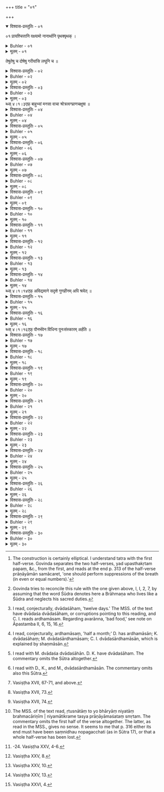 +++
title = "०१"

+++
<details open><summary>विश्वास-प्रस्तुतिः - ०१</summary>

०१  प्रायश्चित्तानि वक्ष्यामो नानार्थानि पृथक्पृथक् ।  
</details>

<details><summary>Buhler - ०१</summary>

०१  प्रायश्चित्तानि वक्ष्यामो नानार्थानि पृथक्पृथक् ।  
</details>

<details><summary>मूलम् - ०१</summary>

०१  प्रायश्चित्तानि वक्ष्यामो नानार्थानि पृथक्पृथक् ।  
</details>

तेषुतेषु च दोषेषु गरीयांसि लघूनि च ॥

<details><summary>विश्वास-प्रस्तुतिः - ०२</summary>

०२  यद्य् अत्र हि भवेद् युक्तं तद् धि तत्रैव निर्दिशेत् ।  
भूयोभूयो गरीयःसु लघुष्व् अल्पीयसस् तथा ॥
</details>

<details><summary>Buhler - ०२</summary>

2. Let him prescribe whatever may be befitting for each (case),--heavier (penances) for great (crimes) and easier ones for trivial (faults).
</details>

<details><summary>मूलम् - ०२</summary>

०२  यद्य् अत्र हि भवेद् युक्तं तद् धि तत्रैव निर्दिशेत् ।  
भूयोभूयो गरीयःसु लघुष्व् अल्पीयसस् तथा ॥
</details>

<details><summary>विश्वास-प्रस्तुतिः - ०३</summary>

०३  विधिना शास्त्रदृष्टेन प्राणायामान् समाचरेत् ।  
यद् उपस्थकृतं पापं पद्भ्यां वा यत् कृतं भवेत् ।
</details>

<details><summary>Buhler - ०३</summary>

3. Let him perform the penances according to the rule given in the Institutes (of the Sacred Law in cases) where an offence has been committed with the organ or with the feet (and) the arms, through [^1]  thoughts or speech, through the ear, the skin, the nose or the eye.


[^1]:  The construction is certainly elliptical. I understand tatra with the first half-verse. Govinda separates the two half-verses, yad upasthakṛtam papaṃ, &c., from the first, and reads at the end p. 313 of the half-verse prāṇāyāmān samācaret, 'one should perform suppressions of the breath (in even or equal numbers).'
</details>

<details><summary>मूलम् - ०३</summary>

०३  विधिना शास्त्रदृष्टेन प्राणायामान् समाचरेत् ।  
यद् उपस्थकृतं पापं पद्भ्यां वा यत् कृतं भवेत् ।
</details>
ब्ध्स् ४।१।३एफ़्  बाहुभ्यां मनसा वाचा श्रोत्रत्वग्घ्राणचक्षुषा ॥

<details><summary>विश्वास-प्रस्तुतिः - ०४</summary>

०४  अपि वा चक्षुःश्रोत्रत्वग्घ्राणमनोव्यतिक्रमेषु त्रिभिः प्राणायामैःशुध्यति ॥ [k: अथ वाचा]
</details>

<details><summary>Buhler - ०४</summary>

4. Or, in (the case of) transgressions committed through the organ of vision, of hearing, of sensation, of smelling, and through thoughts, he also becomes pure by three suppressions of the breath.
</details>

<details><summary>मूलम् - ०४</summary>

०४  अपि वा चक्षुःश्रोत्रत्वग्घ्राणमनोव्यतिक्रमेषु त्रिभिः प्राणायामैःशुध्यति ॥ [k: अथ वाचा]
</details>

<details><summary>विश्वास-प्रस्तुतिः - ०५</summary>

०५  शूद्रान्नस्त्रीगमनभोजनेषु केवलेषु पृथक्पृथक्सप्ताहं सप्तसप्त प्राणायामान् धारयेत् ॥
</details>

<details><summary>Buhler - ०५</summary>

5. In case (he commits the offences) of eating the food of a Śūdra or of cohabiting with a Śūdra female, severally, he must perform, during seven days, seven suppressions of the breath on each day. [^2] 


[^2]:  Govinda tries to reconcile this rule with the one given above, I, I, 2, 7, by assuming that the word Śūdra denotes here a Brāhmaṇa who lives like a Śūdra and neglects his sacred duties.
</details>

<details><summary>मूलम् - ०५</summary>

०५  शूद्रान्नस्त्रीगमनभोजनेषु केवलेषु पृथक्पृथक्सप्ताहं सप्तसप्त प्राणायामान् धारयेत् ॥
</details>

<details><summary>विश्वास-प्रस्तुतिः - ०६</summary>

०६  अभक्ष्याभोज्यापेयानाद्यप्राशनेषु तथापण्यविक्रयेषुमधुमांसघृततैलक्षारलवणावरान्नवर्जेषु यच् चान्यद् अप्येवंयुक्तं द्वादशाहं द्वादशद्वादश प्राणायामान् धारयेत् ॥
</details>

<details><summary>Buhler - ०६</summary>

6. For partaking of food unfit for eating or drinking, and for selling forbidden merchandise, excepting honey, meat, clarified butter, oil, pungent condiments and bad food, and for similar (offences), he must perform, during twelve days, twelve suppressions of the breath on each day. [^3] 


[^3]:  I read, conjecturally, dvādaśāham, 'twelve days.' The MSS. of the text have dvādaśa dvādaśāham, or corruptions pointing to this reading, and C. I. reads ardhamāsam. Regarding avarānna, 'bad food,' see note on Āpastamba II, 6, 15, 16.
</details>

<details><summary>मूलम् - ०६</summary>

०६  अभक्ष्याभोज्यापेयानाद्यप्राशनेषु तथापण्यविक्रयेषुमधुमांसघृततैलक्षारलवणावरान्नवर्जेषु यच् चान्यद् अप्येवंयुक्तं द्वादशाहं द्वादशद्वादश प्राणायामान् धारयेत् ॥
</details>

<details><summary>विश्वास-प्रस्तुतिः - ०७</summary>

०७  पातकपतनीयोपपातकवर्जेषु यच् चान्यद् अप्य् एवंयुक्तमर्धमासं द्वादशद्वादश प्राणायामान् धारयेत् ॥
</details>

<details><summary>Buhler - ०७</summary>

7. For other transgressions excepting mortal sins (pātaka), crimes causing loss of caste (patanīya), and the minor faults (called upapātaka), he must perform, during half a month, twelve suppressions of the breath on each day. [^4] 


[^4]:  I read, conjecturally, ardhamāsaṃ, 'half a month;' D. has ardhamāsān; K. dvādaśāhaṃ; M. dvādaśārdhamāsam; C. I. dvādaśārdhamāsān, which is explained by shaṇmāsān.
</details>

<details><summary>मूलम् - ०७</summary>

०७  पातकपतनीयोपपातकवर्जेषु यच् चान्यद् अप्य् एवंयुक्तमर्धमासं द्वादशद्वादश प्राणायामान् धारयेत् ॥
</details>

<details><summary>विश्वास-प्रस्तुतिः - ०८</summary>

०८  पातकपतनीयवर्जेषु यच् चान्यद् अप्य् एवंयुक्तं द्वादशद्वादशाहान् द्वादशद्वादश प्राणायामान् धारयेत् ॥
</details>

<details><summary>Buhler - ०८</summary>

8. For other transgressions excepting mortal sins [^5]  and crimes causing loss of caste, he must perform, during twelve periods of twelve days, twelve suppressions of the breath on each day.


[^5]:  I read with M. dvādaśa dvādaśāhān. D. K. have dvādaśāham. The commentary omits the Sūtra altogether.
</details>

<details><summary>मूलम् - ०८</summary>

०८  पातकपतनीयवर्जेषु यच् चान्यद् अप्य् एवंयुक्तं द्वादशद्वादशाहान् द्वादशद्वादश प्राणायामान् धारयेत् ॥
</details>

<details><summary>विश्वास-प्रस्तुतिः - ०९</summary>

०९  पातकवर्जेषु यच् चान्यद् अप्य् एवंयुक्तं द्वादशार्धमासान्द्वादशद्वादश प्राणायामान् धारयेत् ॥
</details>

<details><summary>Buhler - ०९</summary>

9. For other transgressions excepting mortal sins he must perform, during twelve half-months, twelve suppressions of the breath on each day. [^6] 


[^6]:  I read with D., K., and M., dvādaśārdhamāsān. The commentary omits also this Sūtra.
</details>

<details><summary>मूलम् - ०९</summary>

०९  पातकवर्जेषु यच् चान्यद् अप्य् एवंयुक्तं द्वादशार्धमासान्द्वादशद्वादश प्राणायामान् धारयेत् ॥
</details>

<details><summary>विश्वास-प्रस्तुतिः - १०</summary>

१०  अथ पातकेषु संवत्सरं द्वादशद्वादश प्राणायामान्धारयेत् ॥
</details>

<details><summary>Buhler - १०</summary>

10. But for mortal sins he must perform, during a year, twelve suppressions of the breath on each day.
</details>

<details><summary>मूलम् - १०</summary>

१०  अथ पातकेषु संवत्सरं द्वादशद्वादश प्राणायामान्धारयेत् ॥
</details>

<details><summary>विश्वास-प्रस्तुतिः - ११</summary>

११  दद्याद् गुणवते कन्यां नग्निकां ब्रह्मचारिणे ।  
अपि वा गुणहीनाय नोपरुन्ध्याद् रजस्वलाम् ॥
</details>

<details><summary>Buhler - ११</summary>

11. Let him give his daughter, while she still goes naked, to a man who has not broken the vow of chastity and who possesses good qualities, or even to one destitute of good qualities; let him not keep (the maiden) in (his house) after she has reached the age of puberty. [^7] 


[^7]:  Vasiṣṭha XVII, 67-71, and above.
</details>

<details><summary>मूलम् - ११</summary>

११  दद्याद् गुणवते कन्यां नग्निकां ब्रह्मचारिणे ।  
अपि वा गुणहीनाय नोपरुन्ध्याद् रजस्वलाम् ॥
</details>

<details><summary>विश्वास-प्रस्तुतिः - १२</summary>

१२  त्रीणि वर्षाण्य् ऋतुमतीं यः कन्यां न प्रयच्छति ।  
स तुल्यं भ्रूणहत्यायै दोषम् ऋच्छत्य् असंशयम् ॥
</details>

<details><summary>Buhler - १२</summary>

12. He who does not give away a marriageable daughter during three years doubtlessly contracts a guilt equal to (that of) destroying an embryo.
</details>

<details><summary>मूलम् - १२</summary>

१२  त्रीणि वर्षाण्य् ऋतुमतीं यः कन्यां न प्रयच्छति ।  
स तुल्यं भ्रूणहत्यायै दोषम् ऋच्छत्य् असंशयम् ॥
</details>

<details><summary>विश्वास-प्रस्तुतिः - १३</summary>

१३  न याचते चेद् एवं स्याद् याचते चेत् पृथक्पृथक् ।  
एकैकस्मिन्न् ऋतौ दोषं पातकं मनुर् अब्रवीत् ॥
</details>

<details><summary>Buhler - १३</summary>

13. Such will be the case if anybody asks her in marriage, and also if nobody demands her. Manu has declared that at each appearance of the menses (the father incurs the guilt of) a mortal sin.
</details>

<details><summary>मूलम् - १३</summary>

१३  न याचते चेद् एवं स्याद् याचते चेत् पृथक्पृथक् ।  
एकैकस्मिन्न् ऋतौ दोषं पातकं मनुर् अब्रवीत् ॥
</details>

<details><summary>विश्वास-प्रस्तुतिः - १४</summary>

१४  त्रीणि वर्षाण्य् ऋतुमती काङ्क्षेत पितृशासनम् ।  
ततश् चतुर्थे वर्षे तु विन्देत सदृशं पतिम् ।
</details>

<details><summary>Buhler - १४</summary>

14. Three years let a marriageable damsel wait for the order of her father. But after (that) time let her choose for herself in the fourth year a husband (of) equal (rank). If no man (of) equal (rank) be found, she may take even one destitute of good qualities.
</details>

<details><summary>मूलम् - १४</summary>

१४  त्रीणि वर्षाण्य् ऋतुमती काङ्क्षेत पितृशासनम् ।  
ततश् चतुर्थे वर्षे तु विन्देत सदृशं पतिम् ।
</details>
ब्ध्स् ४।१।१४एफ़्  अविद्यमाने सदृशे गुणहीनम् अपि श्रयेत् ॥

<details><summary>विश्वास-प्रस्तुतिः - १५</summary>

१५  बलाच् चेत् प्रहृता कन्या मन्त्रैर् यदि न संस्कृता ।  
अन्यस्मै विधिवद् देया यथा कन्या तथैव सा ॥
</details>

<details><summary>Buhler - १५</summary>

15. If a damsel has been abducted by force, and has not been wedded with sacred texts, she may lawfully be given to another man; she is even like a maiden. [^8] 


[^8]:  Vasiṣṭha XVII, 73.
</details>

<details><summary>मूलम् - १५</summary>

१५  बलाच् चेत् प्रहृता कन्या मन्त्रैर् यदि न संस्कृता ।  
अन्यस्मै विधिवद् देया यथा कन्या तथैव सा ॥
</details>

<details><summary>विश्वास-प्रस्तुतिः - १६</summary>

१६  निसृष्टायां हुते वापि यस्यै भर्ता म्रियेत सः ।  
सा चेद् अक्षतयोनिः स्याद् गतप्रत्यागता सती ।
</details>

<details><summary>Buhler - १६</summary>

16. If, after (a damsel) has been given away, or even after (the nuptial sacrifices) have been offered, the husband dies, she who (thus) has left (her father's house) and has returned, may be again wedded according to the rule applicable to second weddings, provided the marriage had not been consummated. [^9] 


[^9]:  Vasiṣṭha XVII, 74.
</details>

<details><summary>मूलम् - १६</summary>

१६  निसृष्टायां हुते वापि यस्यै भर्ता म्रियेत सः ।  
सा चेद् अक्षतयोनिः स्याद् गतप्रत्यागता सती ।
</details>
ब्ध्स् ४।१।१६एफ़्  पौनर्भवेन विधिना पुनःसंस्कारम् अर्हति ॥

<details><summary>विश्वास-प्रस्तुतिः - १७</summary>

१७  त्रीणि वर्षाण्य् ऋतुमतीं यो भार्यां नाधिगच्छति ।  
स तुल्यं भ्रूणहत्यायै दोषम् ऋच्छत्य् असंशयम् ॥
</details>

<details><summary>Buhler - १७</summary>

17. He who does not approach, during three years, a wife who is marriageable, incurs, without doubt, a guilt equal to that of destroying an embryo.
</details>

<details><summary>मूलम् - १७</summary>

१७  त्रीणि वर्षाण्य् ऋतुमतीं यो भार्यां नाधिगच्छति ।  
स तुल्यं भ्रूणहत्यायै दोषम् ऋच्छत्य् असंशयम् ॥
</details>

<details><summary>विश्वास-प्रस्तुतिः - १८</summary>

१८  ऋतुस्नातां तु यो भार्यां संनिधौ नोपगच्छति ।  
पितरस् तस्य तं मासं तस्मिन् रजसि शेरते ॥
</details>

<details><summary>Buhler - १८</summary>

18. But the ancestors of that man who does not approach his wife who bathed after her temporary uncleanness, though he dwells near her, lie during that month in the menstrual excretions (of the wife).
</details>

<details><summary>मूलम् - १८</summary>

१८  ऋतुस्नातां तु यो भार्यां संनिधौ नोपगच्छति ।  
पितरस् तस्य तं मासं तस्मिन् रजसि शेरते ॥
</details>

<details><summary>विश्वास-प्रस्तुतिः - १९</summary>

१९  ऋतौ नोपैति यो भार्याम् अनृतौ यश् च गच्छति ।  
तुल्यम् आहुस् तयोर् दोषम् अयोनौ यश् च सिञ्चति ॥
</details>

<details><summary>Buhler - १९</summary>

19. They declare that the guilt of the husband who does not approach his wife in due season, of him who approaches her during her temporary uncleanness, and of him who commits an unnatural crime (with her), is equally (great).
</details>

<details><summary>मूलम् - १९</summary>

१९  ऋतौ नोपैति यो भार्याम् अनृतौ यश् च गच्छति ।  
तुल्यम् आहुस् तयोर् दोषम् अयोनौ यश् च सिञ्चति ॥
</details>

<details><summary>विश्वास-प्रस्तुतिः - २०</summary>

२०  भर्तुः प्रतिनिवेशेन या भार्या स्कन्दयेद् ऋतुम् ।  
तां ग्राममध्ये विख्याप्य भ्रूणघ्नीं [H: भ्रुण-]निर्धमेद् गृहात् ॥
</details>

<details><summary>Buhler - २०</summary>

20. Let him proclaim in the village a wife who, being obdurate against her husband, makes herself sterile, as one who destroys embryos, and drive her from his house.
</details>

<details><summary>मूलम् - २०</summary>

२०  भर्तुः प्रतिनिवेशेन या भार्या स्कन्दयेद् ऋतुम् ।  
तां ग्राममध्ये विख्याप्य भ्रूणघ्नीं [H: भ्रुण-]निर्धमेद् गृहात् ॥
</details>

<details><summary>विश्वास-प्रस्तुतिः - २१</summary>

२१  ऋतुस्नातां न चेद् गच्छेन् नियतां धर्मचारिणीम् ।  
नियमातिक्रमे तस्य प्राणायामशतं स्मृतम् ॥
</details>

<details><summary>Buhler - २१</summary>

21. But for the transgression of that husband who does not approach a wife who bathed after temporary uncleanness, (the performance of) one hundred suppressions of the breath is prescribed (as a penance). [^10] 


[^10]:  The MSS. of the text read, ṛtusnātāṃ to yo bhāryāṃ niyatāṃ brahmacāriṇīm | niyamātikrame tasya prāṇāyāmaśataṃ smṛtam. The commentary omits the first half of the verse altogether. The latter, as read in the MSS., gives no sense. It seems to me that p. 316 either its end must have been saṃnidhau nopagacchati (as in Sūtra 17), or that a whole half-verse has been lost.
</details>

<details><summary>मूलम् - २१</summary>

२१  ऋतुस्नातां न चेद् गच्छेन् नियतां धर्मचारिणीम् ।  
नियमातिक्रमे तस्य प्राणायामशतं स्मृतम् ॥
</details>

<details><summary>विश्वास-प्रस्तुतिः - २२</summary>

२२  प्राणायामान् पवित्राणि व्याहृतीः प्रणवं तथा ।  
पवित्रपाणिर् आसीनो ब्रह्म नैत्यकम् अभ्यसेत् ॥
</details>

<details><summary>Buhler - २२</summary>

22. Seated with Kuśa grass in his hands, let him repeatedly suppress his breath, and again and again recite purificatory texts, the Vyāhṛtis, the syllable Om, and the daily portion of the Veda. [^11] 


[^11]:  -24. Vasiṣṭha XXV, 4-6.
</details>

<details><summary>मूलम् - २२</summary>

२२  प्राणायामान् पवित्राणि व्याहृतीः प्रणवं तथा ।  
पवित्रपाणिर् आसीनो ब्रह्म नैत्यकम् अभ्यसेत् ॥
</details>

<details><summary>विश्वास-प्रस्तुतिः - २३</summary>

२३  आवर्तयेत् सदा युक्तः प्राणायामान् पुनःपुनः ।  
आ केशान्तान् नखाग्राच् च तपस् तप्यत उत्तमम् ॥
</details>

<details><summary>Buhler - २३</summary>

23. Always intent on the practice of Yoga, let him again and again suppress his breath. (Thus) he performs the highest austerity up to the ends of his hair and up to the ends of his nails.
</details>

<details><summary>मूलम् - २३</summary>

२३  आवर्तयेत् सदा युक्तः प्राणायामान् पुनःपुनः ।  
आ केशान्तान् नखाग्राच् च तपस् तप्यत उत्तमम् ॥
</details>

<details><summary>विश्वास-प्रस्तुतिः - २४</summary>

२४  निरोधाज् जायते वायुर् वायोर् अग्निश् च जायते ।  
तापेनापो ऽधिजायन्ते ततो ऽन्तः शुध्यते त्रिभिः ॥
</details>

<details><summary>Buhler - २४</summary>

24. Through the obstruction (of the respiration) air is generated, through air fire is produced, then through heat water is formed; hence he is internally purified by (those) three.
</details>

<details><summary>मूलम् - २४</summary>

२४  निरोधाज् जायते वायुर् वायोर् अग्निश् च जायते ।  
तापेनापो ऽधिजायन्ते ततो ऽन्तः शुध्यते त्रिभिः ॥
</details>

<details><summary>विश्वास-प्रस्तुतिः - २५</summary>

२५  योगेनावाप्यते ज्ञानं योगो धर्मस्य लक्षणम् ।  
योगमूला गुणाः सर्वे तस्माद् युक्तः सदा भवेत् ॥
</details>

<details><summary>Buhler - २५</summary>

25. Through the practice of Yoga (true) knowledge is obtained, Yoga is the sum of the sacred law, all good qualities are gained through Yoga; therefore let him always be absorbed in the practice of Yoga. [^12] 


[^12]:  Vasiṣṭha XXV, 8.
</details>

<details><summary>मूलम् - २५</summary>

२५  योगेनावाप्यते ज्ञानं योगो धर्मस्य लक्षणम् ।  
योगमूला गुणाः सर्वे तस्माद् युक्तः सदा भवेत् ॥
</details>

<details><summary>विश्वास-प्रस्तुतिः - २६</summary>

२६  प्रणवाद्यास् त्रयो वेदाः प्रणवे पर्यवस्थिताः ।  
प्रणवो व्याहृतयश् चैव नित्यं ब्रह्म सनातनम् ॥  
प्रणवे नित्ययुक्तस्य व्याहृतीषु च सप्तसु ।  
त्रिपदायां च गायत्र्यां न भयं विद्यते क्वचित् ॥
</details>

<details><summary>Buhler - २६</summary>

26. The Vedas likewise begin with the syllable Om, and they end with the syllable Om. The syllable Om and the Vyāhṛtis are the eternal, everlasting Brahman. [^13] 


[^13]:  Vasiṣṭha XXV, 10.
</details>

<details><summary>मूलम् - २६</summary>

२६  प्रणवाद्यास् त्रयो वेदाः प्रणवे पर्यवस्थिताः ।  
प्रणवो व्याहृतयश् चैव नित्यं ब्रह्म सनातनम् ॥  
प्रणवे नित्ययुक्तस्य व्याहृतीषु च सप्तसु ।  
त्रिपदायां च गायत्र्यां न भयं विद्यते क्वचित् ॥
</details>

<details><summary>विश्वास-प्रस्तुतिः - २८</summary>

२८  सव्याहृतिकां सप्रणवां गायत्रीं शिरसा सह ।  
त्रिः पठेद् आयतप्राणः प्राणायामः स उच्यते ॥
</details>

<details><summary>Buhler - २८</summary>

28. If, restraining his breath, he thrice recites the Gāyatrī together with the syllable Om and with the (text called) Śiras, that is called one suppression of breath. [^15] 


[^15]:  Vasiṣṭha XXV, 13.
</details>

<details><summary>मूलम् - २८</summary>

२८  सव्याहृतिकां सप्रणवां गायत्रीं शिरसा सह ।  
त्रिः पठेद् आयतप्राणः प्राणायामः स उच्यते ॥
</details>

<details><summary>विश्वास-प्रस्तुतिः - २९</summary>

२९  सव्याहृतिकाः सप्रणवाः प्राणायामास् तु षोडश ।  
अपि भ्रूणहनं मासात् पुनन्त्य् अहरहर्धृताः ॥ [k: अहरहः कृताः]
</details>

<details><summary>Buhler - २९</summary>

29. But sixteen suppressions of breath, accompanied [^16]  by (the recitation of) the Vyāhṛtis and of the syllable Om, repeated daily, purify after a month even the slayer of a learned Brāhmaṇa.


[^16]:  Vasiṣṭha XXVI, 4.
</details>

<details><summary>मूलम् - २९</summary>

२९  सव्याहृतिकाः सप्रणवाः प्राणायामास् तु षोडश ।  
अपि भ्रूणहनं मासात् पुनन्त्य् अहरहर्धृताः ॥ [k: अहरहः कृताः]
</details>

<details><summary>विश्वास-प्रस्तुतिः - ३०</summary>

३०  एतदाद्यं तपः श्रेष्ठम् एतद् धर्मस्य लक्षणम् ।  
सर्वदोषोपघातार्थम् एतद् एव विशिष्यते ॥  
एतद् एव विशिष्यत इति ॥
</details>

<details><summary>Buhler - ३०</summary>

30. That is the highest austerity, that is the best description of the sacred law. That, indeed, is the best means of removing all sin.
</details>

<details><summary>मूलम् - ३०</summary>

३०  एतदाद्यं तपः श्रेष्ठम् एतद् धर्मस्य लक्षणम् ।  
सर्वदोषोपघातार्थम् एतद् एव विशिष्यते ॥  
एतद् एव विशिष्यत इति ॥
</details>
